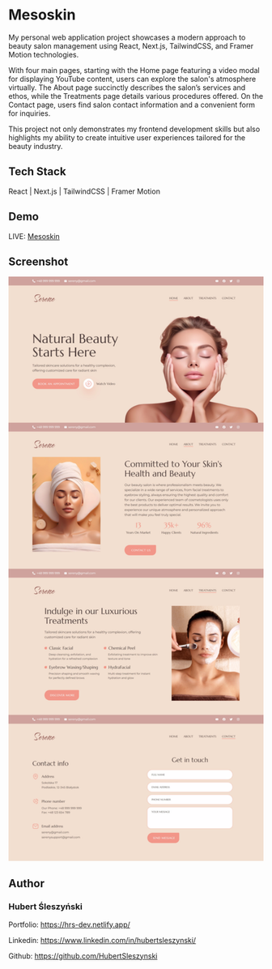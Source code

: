 # Mesoskin

My personal web application project showcases a modern approach to beauty salon management using React, Next.js, TailwindCSS, and Framer Motion technologies.

With four main pages, starting with the Home page featuring a video modal for displaying YouTube content, users can explore the salon's atmosphere virtually. The About page succinctly describes the salon’s services and ethos, while the Treatments page details various procedures offered. On the Contact page, users find salon contact information and a convenient form for inquiries.

This project not only demonstrates my frontend development skills but also highlights my ability to create intuitive user experiences tailored for the beauty industry.

## Tech Stack

React | Next.js | TailwindCSS | Framer Motion

## Demo

LIVE: [Mesoskin](https://hrs-mesoskin.netlify.app/)

## Screenshot

<img src="/public/assets/hrs-mesoskin.netlify.app_ (1)-full.jpg" width="800">

## Author

### Hubert Śleszyński

Portfolio: https://hrs-dev.netlify.app/

Linkedin: https://www.linkedin.com/in/hubertsleszynski/

Github: https://github.com/HubertSleszynski
